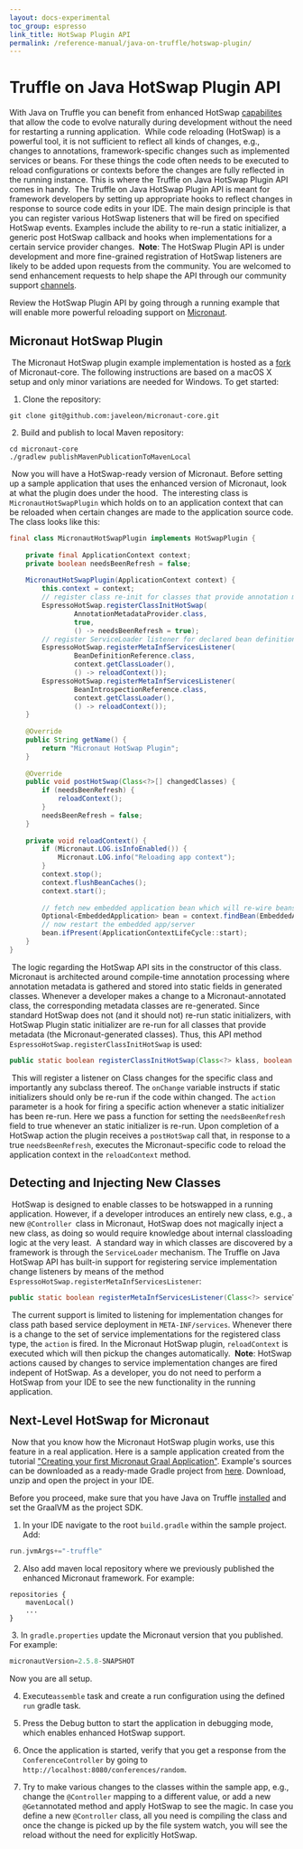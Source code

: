 ```yaml
---
layout: docs-experimental
toc_group: espresso
link_title: HotSwap Plugin API
permalink: /reference-manual/java-on-truffle/hotswap-plugin/
---
```


# Truffle on Java HotSwap Plugin API

With Java on Truffle you can benefit from enhanced HotSwap [capabilites](Demos.md#enhanced-hotswap-capabilities-with-java-on-truffle) that allow the code to evolve naturally during development without the need for restarting a running application.
​
While code reloading (HotSwap) is a powerful tool, it is not sufficient to reflect all kinds of changes, e.g., changes to annotations, framework-specific changes such as implemented services or beans.
For these things the code often needs to be executed to reload configurations or contexts before the changes are fully reflected in the running instance.
This is where the Truffle on Java HotSwap Plugin API comes in handy.
​
The Truffle on Java HotSwap Plugin API is meant for framework developers by setting up appropriate hooks to reflect changes in response to source code edits in your IDE.
The main design principle is that you can register various HotSwap listeners that will be fired on specified HotSwap events.
Examples include the ability to re-run a static initializer, a generic post HotSwap callback and hooks when implementations for a certain service provider changes.
​
**Note**: The HotSwap Plugin API is under development and more fine-grained registration of HotSwap listeners are likely to be added upon requests from the community.
You are welcomed to send enhancement requests to help shape the API through our community support [channels](https://www.graalvm.org/community/).

Review the HotSwap Plugin API by going through a running example that will enable more powerful reloading support on [Micronaut](https://micronaut.io/).
​
## Micronaut HotSwap Plugin
​
The Micronaut HotSwap plugin example implementation is hosted as a [fork](https://github.com/javeleon/micronaut-core) of Micronaut-core.
The following instructions are based on a macOS X setup and only minor variations are needed for Windows.
To get started:
​
1. Clone the repository:
  ```shell
  git clone git@github.com:javeleon/micronaut-core.git
  ```
  ​
2. Build and publish to local Maven repository:
  ```shell
  cd micronaut-core
  ./gradlew publishMavenPublicationToMavenLocal
  ```
​
Now you will have a HotSwap-ready version of Micronaut.
Before setting up a sample application that uses the enhanced version of Micronaut, look at what the plugin does under the hood.
​
The interesting class is `MicronautHotSwapPlugin` which holds on to an application context that can be reloaded when certain changes are made to the application source code.
The class looks like this:
​
```java
final class MicronautHotSwapPlugin implements HotSwapPlugin {
​
    private final ApplicationContext context;
    private boolean needsBeenRefresh = false;
​
    MicronautHotSwapPlugin(ApplicationContext context) {
        this.context = context;
        // register class re-init for classes that provide annotation metadata
        EspressoHotSwap.registerClassInitHotSwap(
                AnnotationMetadataProvider.class,
                true,
                () -> needsBeenRefresh = true);
        // register ServiceLoader listener for declared bean definitions
        EspressoHotSwap.registerMetaInfServicesListener(
                BeanDefinitionReference.class,
                context.getClassLoader(),
                () -> reloadContext());
        EspressoHotSwap.registerMetaInfServicesListener(
                BeanIntrospectionReference.class,
                context.getClassLoader(),
                () -> reloadContext());
    }
​
    @Override
    public String getName() {
        return "Micronaut HotSwap Plugin";
    }
​
    @Override
    public void postHotSwap(Class<?>[] changedClasses) {
        if (needsBeenRefresh) {
            reloadContext();
        }
        needsBeenRefresh = false;
    }
​
    private void reloadContext() {
        if (Micronaut.LOG.isInfoEnabled()) {
            Micronaut.LOG.info("Reloading app context");
        }
        context.stop();
        context.flushBeanCaches();
        context.start();
​
        // fetch new embedded application bean which will re-wire beans
        Optional<EmbeddedApplication> bean = context.findBean(EmbeddedApplication.class);
        // now restart the embedded app/server
        bean.ifPresent(ApplicationContextLifeCycle::start);
    }
}
```
​
The logic regarding the HotSwap API sits in the constructor of this class.
Micronaut is architected around compile-time annotation processing where annotation metadata is gathered and stored into static fields in generated classes.
Whenever a developer makes a change to a Micronaut-annotated class, the corresponding metadata classes are re-generated.
Since standard HotSwap does not (and it should not) re-run static initializers, with HotSwap Plugin static initializer are re-run for all classes that provide metadata (the Micronaut-generated classes). Thus, this API method `EspressoHotSwap.registerClassInitHotSwap` is used:
​
```java
public static boolean registerClassInitHotSwap(Class<?> klass, boolean onChange, HotSwapAction action)
```
​
This will register a listener on Class changes for the specific class and importantly any subclass thereof.
The `onChange` variable instructs if static initializers should only be re-run if the code within changed.
The `action` parameter is a hook for firing a specific action whenever a static initializer has been re-run.
Here we pass a function for setting the `needsBeenRefresh` field to true whenever an static initializer is re-run.
Upon completion of a HotSwap action the plugin receives a `postHotSwap` call that, in response to a true `needsBeenRefresh`, executes the Micronaut-specific code to reload the application context in the `reloadContext` method.
​
## Detecting and Injecting New Classes
​
HotSwap is designed to enable classes to be hotswapped in a running application.
However, if a developer introduces an entirely new class, e.g., a new `@Controller `class in Micronaut, HotSwap does not magically inject a new class, as doing so would require knowledge about internal classloading logic at the very least.
​
A standard way in which classes are discovered by a framework is through the `ServiceLoader` mechanism.
The Truffle on Java HotSwap API has built-in support for registering service implementation change listeners by means of the method `EspressoHotSwap.registerMetaInfServicesListener`:
​
```java
public static boolean registerMetaInfServicesListener(Class<?> serviceType, ClassLoader loader, HotSwapAction action)
```
​
The current support is limited to listening for implementation changes for class path based service deployment in `META-INF/services`.
Whenever there is a change to the set of service implementations for the registered class type, the `action` is fired.
In the Micronaut HotSwap plugin, `reloadContext` is executed which will then pickup the changes automatically.
​
**Note**: HotSwap actions caused by changes to service implementation changes are fired indepent of HotSwap. As a developer, you do not need to perform a HotSwap from your IDE to see the new functionality in the running application.
​
## Next-Level HotSwap for Micronaut
​
Now that you know how the Micronaut HotSwap plugin works, use this feature in a real application.
Here is a sample application created from the tutorial ["Creating your first Micronaut Graal Application"](https://guides.micronaut.io/latest/micronaut-creating-first-graal-app-gradle-java.html).
Example's sources can be downloaded as a ready-made Gradle project from [here](https://guides.micronaut.io/latest/micronaut-creating-first-graal-app-gradle-java.zip).
Download, unzip and open the project in your IDE.

Before you proceed, make sure that you have Java on Truffle [installed](README.md#install-java-on-truffle) and set the GraalVM as the project SDK.
​
1. In your IDE navigate to the root `build.gradle` within the sample project. Add:

  ```groovy
  run.jvmArgs+="-truffle"
  ```

2. Also add maven local repository where we previously published the enhanced Micronaut framework. For example:
​
  ```shell
  repositories {
      mavenLocal()
      ...
  }
  ```
​
3. In `gradle.properties` update the Micronaut version that you published. For example:
​
  ```groovy
  micronautVersion=2.5.8-SNAPSHOT
  ```
  Now you are all setup.

4. Execute`assemble` task and create a run configuration using the defined `run` gradle task.
​
5. Press the Debug button to start the application in debugging mode, which enables enhanced HotSwap support.

6. Once the application is started, verify that you get a response from the `ConferenceController` by going to `http://localhost:8080/conferences/random`.
​
7. Try to make various changes to the classes within the sample app, e.g., change the `@Controller` mapping to a different value, or add a new `@Get`annotated method and apply HotSwap to see the magic. In case you define a new `@Controller` class, all you need is compiling the class and once the change is picked up by the file system watch, you will see the reload without the need for explicitly HotSwap.
